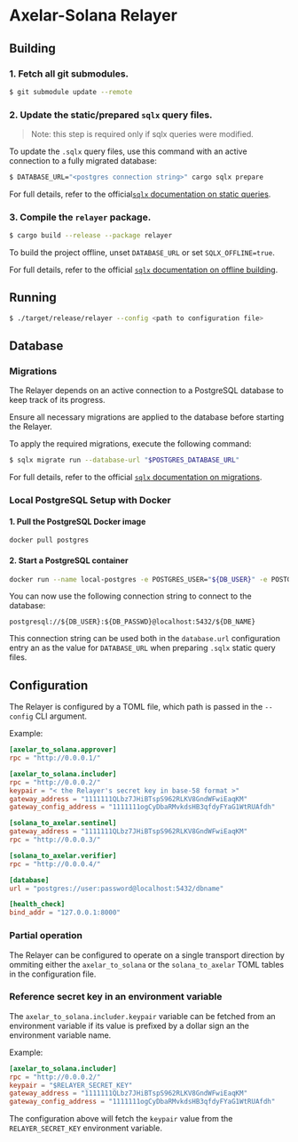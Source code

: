 # Axelar-Solana Relayer

## Building

### 1. Fetch all git submodules.
```sh
$ git submodule update --remote
```

### 2. Update the static/prepared `sqlx` query files.

> Note: this step is required only if sqlx queries were modified.

To update the `.sqlx` query files, use this command with an active connection to a fully migrated database:

```sh
$ DATABASE_URL="<postgres connection string>" cargo sqlx prepare
```

For full details, refer to the official[`sqlx` documentation on static queries](https://github.com/launchbadge/sqlx/blob/main/sqlx-cli/README.md#enable-building-in-offline-mode-with-query).

### 3. Compile the `relayer` package.

```sh
$ cargo build --release --package relayer
```

To build the project offline, unset `DATABASE_URL` or set `SQLX_OFFLINE=true`.

For full details, refer to the official [`sqlx` documentation on offline building](https://github.com/launchbadge/sqlx/blob/main/sqlx-cli/README.md#force-building-in-offline-mode).

## Running

```sh
$ ./target/release/relayer --config <path to configuration file>
```

## Database

### Migrations

The Relayer depends on an active connection to a PostgreSQL database to keep track of its progress.

Ensure all necessary migrations are applied to the database before starting the Relayer.

To apply the required migrations, execute the following command:
```sh
$ sqlx migrate run --database-url "$POSTGRES_DATABASE_URL"
```

For full details, refer to the official [`sqlx` documentation on migrations](https://github.com/launchbadge/sqlx/blob/main/sqlx-cli/README.md).

### Local PostgreSQL Setup with Docker

#### 1. Pull the PostgreSQL Docker image
```bash
docker pull postgres
```

#### 2. Start a PostgreSQL container
```bash
docker run --name local-postgres -e POSTGRES_USER="${DB_USER}" -e POSTGRES_PASSWORD="${DB_PASSWD}" -e POSTGRES_DB="${DB_NAME}" -p 5432:5432 -d postgres
```
You can now use the following connection string to connect to the database:
```
postgresql://${DB_USER}:${DB_PASSWD}@localhost:5432/${DB_NAME}
```

This connection string can be used both in the `database.url` configuration entry an as the value for `DATABASE_URL` when preparing `.sqlx` static query files.

## Configuration

The Relayer is configured by a TOML file, which path is passed in the `--config` CLI argument.

Example:

```toml
[axelar_to_solana.approver]
rpc = "http://0.0.0.1/"

[axelar_to_solana.includer]
rpc = "http://0.0.0.2/"
keypair = "< the Relayer's secret key in base-58 format >"
gateway_address = "1111111QLbz7JHiBTspS962RLKV8GndWFwiEaqKM"
gateway_config_address = "1111111ogCyDbaRMvkdsHB3qfdyFYaG1WtRUAfdh"

[solana_to_axelar.sentinel]
gateway_address = "1111111QLbz7JHiBTspS962RLKV8GndWFwiEaqKM"
rpc = "http://0.0.0.3/"

[solana_to_axelar.verifier]
rpc = "http://0.0.0.4/"

[database]
url = "postgres://user:password@localhost:5432/dbname"

[health_check]
bind_addr = "127.0.0.1:8000"
```

### Partial operation

The Relayer can be configured to operate on a single transport direction by ommiting either the
`axelar_to_solana` or the `solana_to_axelar` TOML tables in the configuration file.


### Reference secret key in an environment variable

The `axelar_to_solana.includer.keypair` variable can be fetched from an environment variable if its
value is prefixed by a dollar sign an the environment variable name.

Example:
```toml
[axelar_to_solana.includer]
rpc = "http://0.0.0.2/"
keypair = "$RELAYER_SECRET_KEY"
gateway_address = "1111111QLbz7JHiBTspS962RLKV8GndWFwiEaqKM"
gateway_config_address = "1111111ogCyDbaRMvkdsHB3qfdyFYaG1WtRUAfdh"
```

The configuration above will fetch the `keypair` value from the `RELAYER_SECRET_KEY` environment variable.
